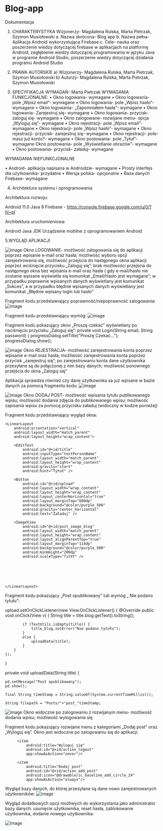 # Blog-app

Dokumentacja

1.	CHARAKTERYSTYKA
 Wizjonerzy- Magdalena Rulska, Marta Pietrzak, Szymon Musiołowski
a. Nazwa skrócona- Blog app
b. Nazwa pełna- Aplikacja Android wykorzystująca Firebase
c. Cele- nauka oraz poszerzenie wiedzy dotyczącej firebase w aplikacjach na platformę  Android; zagłębienie wiedzy dotyczącej programowania w języku Java w programie Android Studio, poszerzenie wiedzy dotyczącej działania programu Android Studio


2.	PRAWA AUTORSKIE
a)	Wizjonerzy- Magdalena Rulska, Marta Pietrzak, Szymon Musiołowski
b)	Autorzy- Magdalena Rulska, Marta Pietrzak, Szymon Musiołowski

3.	SPECYFIKACJA WYMAGAŃ- Marta Pietrzak
WYMAGANIA FUNKCJONALNE:
•	Okno logowania- wymagane
•	Okno logowania- pole „Wpisz email”- wymagane
•	Okno logowania- pole „Wpisz hasło”- wymagane
•	Okno logowania- „Zapomniałem hasła”- wymagane
•	Okno logowania- Zarejestruj się- wymagane
•	Okno logowania- przycisk- zaloguj się- wymagane
•	Okno zalogowane- rozwijane menu- opcja „Wyloguj się”- wymagane
•	Okno rejestracji- pole „Wpisz email”- wymagane
•	Okno rejestracji- pole „Wpisz hasło”- wymagane
•	Okno rejestracji- przycisk- zarejestruj się- wymagane
•	Okno rejestracji- pole- masz już konto?- wymagane
•	Okno postowania- pole „Tytuł”- wymagane
Okno postowania- pole „Wyświetlanie obrazów”- wymagane
•	Okno postowania- przycisk- załaduj- wymagane


WYMAGANIA NIEFUNKCJONALNE

•	Android- aplikacja napisana w Androidzie- wymagane
•	Prosty interfejs dla użytkownika- przydatne
•	Wersja polska- opcjonalne
•	Baza danych Firebase- wymagane


4.	Architektura systemu i oprogramowania

Architektura rozwoju:

Android 11.0
Java 8
Firebase - https://console.firebase.google.com/u/0/?hl=pl

Architektura uruchomieniowa:

Android 
Java JDK
Urządzenie mobilne z oprogramowaniem Android



5.WYGLĄD APLIKACJI

  ![image](https://user-images.githubusercontent.com/85177651/120908197-34394900-c668-11eb-9512-60bd4f436ce5.png)
Okno LOGOWANIE- możliwość zalogowania się do aplikacji poprzez wpisanie e-mail oraz hasła; możliwość wyboru opcji zarejestrowania się, możliwość przejścia do następnego okna aplikacji poprzez wciśnięcie przycisku „Zaloguj się”; brak możliwości przejścia do następnego okna bez wpisania e-mail oraz hasła ( gdy e-mail/hasło nie zostanie wpisane wyświetla się komunikat „Email/Hasło jest wymagane”; w przypadku poprawnie wpisanych danych wyświetlany jest komunikat „Sukces”, a w przypadku błędnie wpisanych danych wyświetlany jest komunikat „Błędnie wpisany login lub hasło”





Fragment kodu przedstawiający poprawność/niepoprawność zalogowania:
![image](https://user-images.githubusercontent.com/85177651/120908220-4f0bbd80-c668-11eb-86b3-ff760362f0da.png)














Fragment kodu przedstawiający wymóg:
![image](https://user-images.githubusercontent.com/85177651/120908224-5337db00-c668-11eb-9a16-f9ef2751d90a.png)













Fragment kodu pokazujący okno „Proszę czekać” wyświetlany po naciśnięciu przycisku „Zaloguj się”:
private void Login(String email, String password) {
    progressDialog.setTitle("Proszę Czekać...");
    progressDialog.show();











 ![image](https://user-images.githubusercontent.com/85177651/120908230-664aab00-c668-11eb-86fe-8f07214b75c8.png)
 Okno REJESTRACJA- możliwość zarejestrowania konta poprzez wpisanie 
 e-mail oraz hasła; możliwość zarejestrowania konta poprzez przycisk „zarejestruj się”; po zarejestrowaniu konta dane użytkownika przesyłane są do połączonej z nim bazy danych; możliwość ponownego przejścia do okna „Zaloguj się”

Aplikacja sprawdza również czy dane użytkownika sa już wpisane w bazie danych za pomocą fragmentu kodu:
![image](https://user-images.githubusercontent.com/85177651/120908232-6ea2e600-c668-11eb-8175-d52322dd6755.png)


 
![image](https://user-images.githubusercontent.com/85177651/120908239-73679a00-c668-11eb-8dda-e728d6ca76f2.png)
 Okno DODAJ POST- możliwość wpisania tytułu publikowanego wpisu; możliwość dodania zdjęcia do publikowanego wpisu; możliwośc zapisania wpisu za pomocą przycisku załaduj (widoczny w kodzie ponieżej) 

Fragment kodu przedstawiający wygląd okna:
<RelativeLayout
    xmlns:android="http://schemas.android.com/apk/res/android"
    xmlns:app="http://schemas.android.com/apk/res-auto"
    xmlns:tools="http://schemas.android.com/tools"
    android:layout_width="match_parent"
    android:layout_height="match_parent"
    tools:context=".AddpostActivity">

    <LinearLayout
        android:orientation="vertical"
        android:layout_width="match_parent"
        android:layout_height="wrap_content">

        <EditText
            android:id="@+id/title"
            android:inputType="textPersonName"
            android:layout_width="match_parent"
            android:layout_height="wrap_content"
            android:gravity="start"
            android:hint="Tytuł" />

        <Button
            android:id="@+id/upload"
            android:layout_width="wrap_content"
            android:layout_height="wrap_content"
            android:layout_centerHorizontal="true"
            android:layout_marginTop="600dp"
            android:background="@color/purple_500"
            android:gravity="center_horizontal"
            android:text="Załaduj" />

        <ImageView
            android:id="@+id/post_image_blog"
            android:layout_width="match_parent"
            android:layout_height="wrap_content"
            android:layout_alignParentTop="true"
            android:layout_marginTop="114dp"
            android:background="@color/purple_500"
            android:minHeight="200dp"
            android:scaleType="fitXY" />






    </LinearLayout>





</RelativeLayout>

Fragment kodu pokazujący  „Post opublikowany” lub wymóg „ Nie podano tytułu”:

upload.setOnClickListener(new View.OnClickListener() {
        @Override
        public void onClick(View v) {
            String title = title.blog.getText().toString();
           
            
            if (TextUtils.isEmpty(title)) {
                title_blog.setError("Nie podano tytułu");
            }
            else {
                uploadData(title);
            }
        }
    });
}

private void uploadData(String title) {

    pd.setMessage("Post opublikowany");
    pd.show();

    final String timeStamp = String.valueOf(System.currentTimeMillis());

    String filepath = "Posts/"+"post_"timeStamp;



  ![image](https://user-images.githubusercontent.com/85177651/120908244-7f535c00-c668-11eb-8d77-17f1bcc360a0.png)
 Okno widoczne po zalogowaniu z rozwijanym menu- możliwość dodania wpisu; możliwość wylogowania się




Fragment kodu pokazujący rozwijane  menu z kategoriami „Dodaj post” oraz „Wyloguj się”. Okno jest widoczne po zalogowaniu się do aplikacji:
<menu xmlns:android="http://schemas.android.com/apk/res/android"
    xmlns:app="http://schemas.android.com/apk/res-auto">

    <item
        android:title="Wyloguj się"
        android:id="@+id/action_logout"
        app:showAsAction="never"/>

    <item
        android:title="Dodaj post"
        android:id="@+id/action_add_post"
        android:icon="@drawable/ic_baseline_add_circle_24"
        app:showAsAction="always"/>

</menu>



Wygląd bazy danych, do której przesyłane są dane nowo zarejestrowanych użytkowników:
![image](https://user-images.githubusercontent.com/85177651/120908250-867a6a00-c668-11eb-870e-1705dcc1c8e4.png)

 


Wygląd dodatkowych opcji możliwych do wykorzystania jako administrator bazy danych: usunięcie użytkownika, reset hasła, zablokowanie użytkownika, dodanie nowego użytkownika:

![image](https://user-images.githubusercontent.com/85177651/120908255-8da17800-c668-11eb-83cd-5af61648e1b5.png)

 
